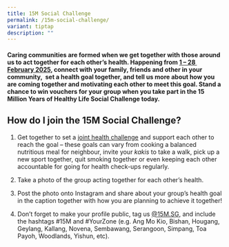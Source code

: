 ```yaml
---
title: 15M Social Challenge
permalink: /15m-social-challenge/
variant: tiptap
description: ""
---
```

<h4>Caring communities are formed when we get together with those around us to act together for each other’s health. Happening from <u>1 – 28&nbsp; February 2025</u>, connect with your family, friends and other in your community,&nbsp; set a health goal together, and tell us more about how you are coming together and motivating each other to meet this goal. Stand a chance to win vouchers for your group when you take part in the 15 Million Years of Healthy Life Social Challenge today.</h4>
<h2>How do I join the 15M Social Challenge?</h2>
<ol data-tight="true" class="tight">
<li>
<p>Get together to set a <u>joint health challenge</u> and support each other
to reach the goal – these goals can vary from cooking a balanced nutritious
meal for neighbour, invite your <em>kakis</em> to take a walk, pick up a
new sport together, quit smoking together or even keeping each other accountable
for going for health check-ups regularly.</p>
</li>
<li>
<p>Take a photo of the group acting together for each other’s health.</p>
</li>
<li>
<p>Post the photo onto Instagram and share about your group’s health goal
in the caption together with how you are planning to achieve it together!</p>
</li>
<li>
<p>Don’t forget to make your profile public, tag us <a href="www.instagram.com/15m.sg" rel="noopener nofollow" target="_blank">@15M.SG</a>, and include the hashtags #15M
and #YourZone (e.g. Ang Mo Kio, Bishan, Hougang, Geylang, Kallang, Novena,
Sembawang, Serangoon, Simpang, Toa Payoh, Woodlands, Yishun, etc).</p>
</li>
</ol>
<p></p>